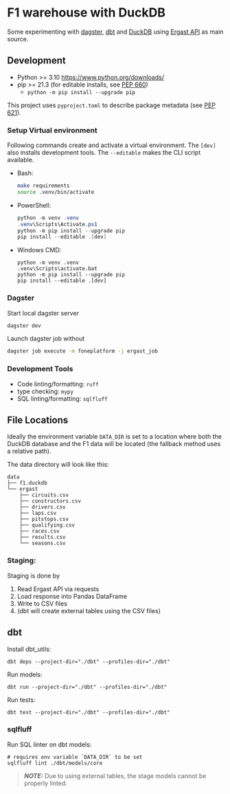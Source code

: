 # F1 warehouse with DuckDB

Some experimenting with [dagster](https://docs.dagster.io/),
[dbt](https://docs.getdbt.com/) and [DuckDB](https://duckdb.org/) using
[Ergast API](http://ergast.com/mrd/) as main source.

## Development

* Python >= 3.10 https://www.python.org/downloads/
* pip >= 21.3 (for editable installs, see [PEP 660](https://peps.python.org/pep-0660/))
  * `python -m pip install --upgrade pip`

This project uses `pyproject.toml` to describe package metadata
(see [PEP 621](https://peps.python.org/pep-0621/)).

### Setup Virtual environment

Following commands create and activate a virtual environment.
The `[dev]` also installs development tools.
The `--editable` makes the CLI script available.

* Bash:
    ```bash
    make requirements
    source .venv/bin/activate
    ```
* PowerShell:
    ```powershell
    python -m venv .venv
    .venv\Scripts\Activate.ps1
    python -m pip install --upgrade pip
    pip install --editable .[dev]
    ```
* Windows CMD:
    ```
    python -m venv .venv
    .venv\Scripts\activate.bat
    python -m pip install --upgrade pip
    pip install --editable .[dev]
    ```

### Dagster

Start local dagster server
```bash
dagster dev
```

Launch dagster job without
```bash
dagster job execute -m foneplatform -j ergast_job
```

### Development Tools

* Code linting/formatting: `ruff`
* type checking: `mypy`
* SQL linting/formatting: `sqlfluff`


## File Locations

Ideally the environment variable `DATA_DIR` is set to a location where both the
DuckDB database and the F1 data will be located (the fallback method uses a relative
path).

The data directory will look like this:
```
data
├── f1.duckdb
└── ergast
    ├── circuits.csv
    ├── constructors.csv
    ├── drivers.csv
    ├── laps.csv
    ├── pitstops.csv
    ├── qualifying.csv
    ├── races.csv
    ├── results.csv
    └── seasons.csv
```

### Staging:

Staging is done by
1. Read Ergast API via requests
1. Load response into Pandas DataFrame
1. Write to CSV files
1. (dbt will create external tables using the CSV files)

## dbt

Install dbt_utils:
```
dbt deps --project-dir="./dbt" --profiles-dir="./dbt"
```

Run models:
```
dbt run --project-dir="./dbt" --profiles-dir="./dbt"
```

Run tests:
```
dbt test --project-dir="./dbt" --profiles-dir="./dbt"
```

### sqlfluff

Run SQL linter on dbt models:
```
# requires env variable `DATA_DIR` to be set
sqlfluff lint ./dbt/models/core
```

> **_NOTE:_** Due to using external tables, the stage models cannot be properly linted.
